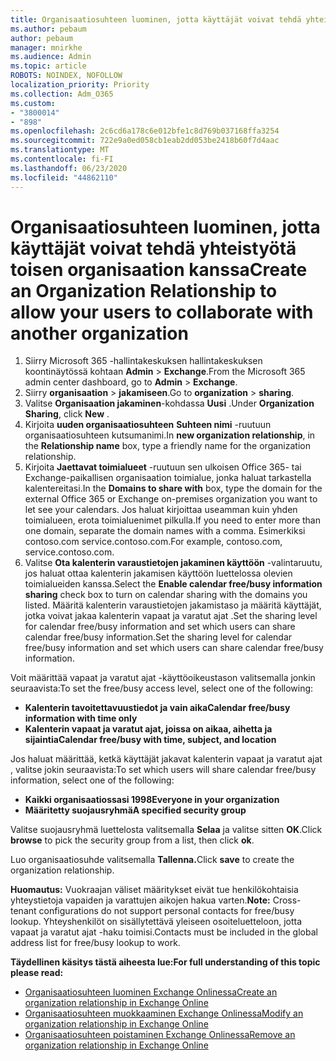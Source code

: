 ```yaml
---
title: Organisaatiosuhteen luominen, jotta käyttäjät voivat tehdä yhteistyötä toisen organisaation kanssa
ms.author: pebaum
author: pebaum
manager: mnirkhe
ms.audience: Admin
ms.topic: article
ROBOTS: NOINDEX, NOFOLLOW
localization_priority: Priority
ms.collection: Adm_O365
ms.custom:
- "3800014"
- "898"
ms.openlocfilehash: 2c6cd6a178c6e012bfe1c8d769b037168ffa3254
ms.sourcegitcommit: 722e9a0ed058cb1eab2dd053be2418b60f7d4aac
ms.translationtype: MT
ms.contentlocale: fi-FI
ms.lasthandoff: 06/23/2020
ms.locfileid: "44862110"
---
```

# <a name="create-an-organization-relationship-to-allow-your-users-to-collaborate-with-another-organization"></a><span data-ttu-id="cda40-102">Organisaatiosuhteen luominen, jotta käyttäjät voivat tehdä yhteistyötä toisen organisaation kanssa</span><span class="sxs-lookup"><span data-stu-id="cda40-102">Create an Organization Relationship to allow your users to collaborate with another organization</span></span>

1. <span data-ttu-id="cda40-103">Siirry Microsoft 365 -hallintakeskuksen hallintakeskuksen koontinäytössä kohtaan **Admin**  >  **Exchange**.</span><span class="sxs-lookup"><span data-stu-id="cda40-103">From the Microsoft 365 admin center dashboard, go to **Admin** > **Exchange**.</span></span>
2. <span data-ttu-id="cda40-104">Siirry **organisaation**  >  **jakamiseen**.</span><span class="sxs-lookup"><span data-stu-id="cda40-104">Go to **organization** > **sharing**.</span></span>
3. <span data-ttu-id="cda40-105">Valitse **Organisaation jakaminen**-kohdassa **Uusi** .</span><span class="sxs-lookup"><span data-stu-id="cda40-105">Under **Organization Sharing**, click **New** .</span></span>
4. <span data-ttu-id="cda40-106">Kirjoita **uuden organisaatiosuhteen** **Suhteen nimi** -ruutuun organisaatiosuhteen kutsumanimi.</span><span class="sxs-lookup"><span data-stu-id="cda40-106">In **new organization relationship**, in the **Relationship name** box, type a friendly name for the organization relationship.</span></span>
5. <span data-ttu-id="cda40-107">Kirjoita **Jaettavat toimialueet** -ruutuun sen ulkoisen Office 365- tai Exchange-paikallisen organisaation toimialue, jonka haluat tarkastella kalentereitasi.</span><span class="sxs-lookup"><span data-stu-id="cda40-107">In the **Domains to share with** box, type the domain for the external Office 365 or Exchange on-premises organization you want to let see your calendars.</span></span> <span data-ttu-id="cda40-108">Jos haluat kirjoittaa useamman kuin yhden toimialueen, erota toimialuenimet pilkulla.</span><span class="sxs-lookup"><span data-stu-id="cda40-108">If you need to enter more than one domain, separate the domain names with a comma.</span></span> <span data-ttu-id="cda40-109">Esimerkiksi contoso.com service.contoso.com.</span><span class="sxs-lookup"><span data-stu-id="cda40-109">For example, contoso.com, service.contoso.com.</span></span>
6. <span data-ttu-id="cda40-110">Valitse **Ota kalenterin varaustietojen jakaminen käyttöön** -valintaruutu, jos haluat ottaa kalenterin jakamisen käyttöön luettelossa olevien toimialueiden kanssa.</span><span class="sxs-lookup"><span data-stu-id="cda40-110">Select the **Enable calendar free/busy information sharing** check box to turn on calendar sharing with the domains you listed.</span></span> <span data-ttu-id="cda40-111">Määritä kalenterin varaustietojen jakamistaso ja määritä käyttäjät, jotka voivat jakaa kalenterin vapaat ja varatut ajat .Set the sharing level for calendar free/busy information and set which users can share calendar free/busy information.</span><span class="sxs-lookup"><span data-stu-id="cda40-111">Set the sharing level for calendar free/busy information and set which users can share calendar free/busy information.</span></span>  

<span data-ttu-id="cda40-112">Voit määrittää vapaat ja varatut ajat -käyttöoikeustason valitsemalla jonkin seuraavista:</span><span class="sxs-lookup"><span data-stu-id="cda40-112">To set the free/busy access level, select one of the following:</span></span>

- <span data-ttu-id="cda40-113">**Kalenterin tavoitettavuustiedot ja vain aika**</span><span class="sxs-lookup"><span data-stu-id="cda40-113">**Calendar free/busy information with time only**</span></span>
- <span data-ttu-id="cda40-114">**Kalenterin vapaat ja varatut ajat, joissa on aikaa, aihetta ja sijaintia**</span><span class="sxs-lookup"><span data-stu-id="cda40-114">**Calendar free/busy with time, subject, and location**</span></span>  

 <span data-ttu-id="cda40-115">Jos haluat määrittää, ketkä käyttäjät jakavat kalenterin vapaat ja varatut ajat , valitse jokin seuraavista:</span><span class="sxs-lookup"><span data-stu-id="cda40-115">To set which users will share calendar free/busy information, select one of the following:</span></span>

- <span data-ttu-id="cda40-116">**Kaikki organisaatiossasi 1998**</span><span class="sxs-lookup"><span data-stu-id="cda40-116">**Everyone in your organization**</span></span>
- <span data-ttu-id="cda40-117">**Määritetty suojausryhmä**</span><span class="sxs-lookup"><span data-stu-id="cda40-117">**A specified security group**</span></span>  

<span data-ttu-id="cda40-118">Valitse suojausryhmä luettelosta valitsemalla **Selaa** ja valitse sitten **OK**.</span><span class="sxs-lookup"><span data-stu-id="cda40-118">Click **browse** to pick the security group from a list, then click **ok**.</span></span>

<span data-ttu-id="cda40-119">Luo organisaatiosuhde valitsemalla **Tallenna.**</span><span class="sxs-lookup"><span data-stu-id="cda40-119">Click **save** to create the organization relationship.</span></span>  

<span data-ttu-id="cda40-120">**Huomautus:** Vuokraajan väliset määritykset eivät tue henkilökohtaisia yhteystietoja vapaiden ja varattujen aikojen hakua varten.</span><span class="sxs-lookup"><span data-stu-id="cda40-120">**Note:** Cross-tenant configurations do not support personal contacts for free/busy lookup.</span></span> <span data-ttu-id="cda40-121">Yhteyshenkilöt on sisällytettävä yleiseen osoiteluetteloon, jotta vapaat ja varatut ajat -haku toimisi.</span><span class="sxs-lookup"><span data-stu-id="cda40-121">Contacts must be included in the global address list for free/busy lookup to work.</span></span>

<span data-ttu-id="cda40-122">**Täydellinen käsitys tästä aiheesta lue:**</span><span class="sxs-lookup"><span data-stu-id="cda40-122">**For full understanding of this topic please read:**</span></span>

- [<span data-ttu-id="cda40-123">Organisaatiosuhteen luominen Exchange Onlinessa</span><span class="sxs-lookup"><span data-stu-id="cda40-123">Create an organization relationship in Exchange Online</span></span>](https://docs.microsoft.com/exchange/sharing/organization-relationships/create-an-organization-relationship)
- [<span data-ttu-id="cda40-124">Organisaatiosuhteen muokkaaminen Exchange Onlinessa</span><span class="sxs-lookup"><span data-stu-id="cda40-124">Modify an organization relationship in Exchange Online</span></span>](https://docs.microsoft.com/exchange/sharing/organization-relationships/modify-an-organization-relationship)
- [<span data-ttu-id="cda40-125">Organisaatiosuhteen poistaminen Exchange Onlinessa</span><span class="sxs-lookup"><span data-stu-id="cda40-125">Remove an organization relationship in Exchange Online</span></span>](https://docs.microsoft.com/exchange/sharing/organization-relationships/remove-an-organization-relationship)
